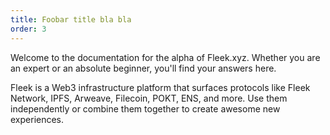 ```yaml
---
title: Foobar title bla bla
order: 3
---
```


Welcome to the documentation for the alpha of Fleek.xyz. Whether you are an expert or an absolute beginner, you'll find your answers here.

Fleek is a Web3 infrastructure platform that surfaces protocols like Fleek Network, IPFS, Arweave, Filecoin, POKT, ENS, and more. Use them independently or combine them together to create awesome new experiences.
